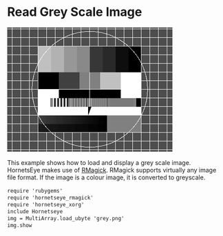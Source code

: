 Read Grey Scale Image
=====================

![Grey scale image](images/grey.png)

This example shows how to load and display a grey scale image.  HornetsEye makes use of [RMagick](http://rmagick.rubyforge.org/). RMagick supports virtually any image file format.  If the image is a colour image, it is converted to greyscale.

    require 'rubygems'
    require 'hornetseye_rmagick'
    require 'hornetseye_xorg'
    include Hornetseye
    img = MultiArray.load_ubyte 'grey.png'
    img.show


